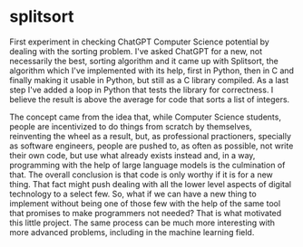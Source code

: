 # splitsort
First experiment in checking ChatGPT Computer Science potential by dealing with the sorting problem. I've asked ChatGPT for a new, not necessarily the best, sorting algorithm and it came up with Splitsort, the algorithm which I've implemented with its help, first in Python, then in C and finally making it usable in Python, but still as a C library compiled. As a last step I've added a loop in Python that tests the library for correctness. I believe the result is above the average for code that sorts a list of integers. 

The concept came from the idea that, while Computer Science students, people are incentivized to do things from scratch by themselves, reinventing the wheel as a result, but, as professional practioners, specially as software engineers, people are pushed to, as often as possible, not write their own code, but use what already exists instead and, in a way, programming with the help of large language models is the culmination of that. The overall conclusion is that code is only worthy if it is for a new thing. That fact might push dealing with all the lower level aspects of digital technology to a select few. So, what if we can have a new thing to implement without being one of those few with the help of the same tool that promises to make programmers not needed? That is what motivated this little project. The same process can be much more interesting with more advanced problems, including in the machine learning field.
